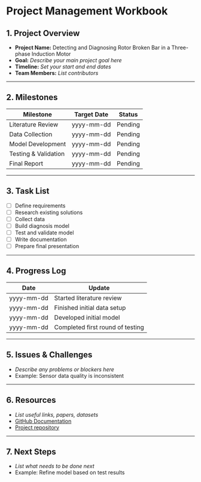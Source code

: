 # Project Management Workbook

## 1. Project Overview
- **Project Name:** Detecting and Diagnosing Rotor Broken Bar in a Three-phase Induction Motor
- **Goal:** _Describe your main project goal here_
- **Timeline:** _Set your start and end dates_
- **Team Members:** _List contributors_

---

## 2. Milestones

| Milestone             | Target Date | Status   |
|-----------------------|-------------|----------|
| Literature Review     | yyyy-mm-dd  | Pending  |
| Data Collection       | yyyy-mm-dd  | Pending  |
| Model Development     | yyyy-mm-dd  | Pending  |
| Testing & Validation  | yyyy-mm-dd  | Pending  |
| Final Report          | yyyy-mm-dd  | Pending  |

---

## 3. Task List

- [ ] Define requirements
- [ ] Research existing solutions
- [ ] Collect data
- [ ] Build diagnosis model
- [ ] Test and validate model
- [ ] Write documentation
- [ ] Prepare final presentation

---

## 4. Progress Log

| Date       | Update                                |
|------------|---------------------------------------|
| yyyy-mm-dd | Started literature review             |
| yyyy-mm-dd | Finished initial data setup           |
| yyyy-mm-dd | Developed initial model               |
| yyyy-mm-dd | Completed first round of testing      |

---

## 5. Issues & Challenges

- _Describe any problems or blockers here_
- Example: Sensor data quality is inconsistent

---

## 6. Resources

- _List useful links, papers, datasets_
- [GitHub Documentation](https://docs.github.com)
- [Project repository](https://github.com/Isra42069/Detecting-and-Diagnosing-Rotor-Broken-Bar-in-a-Three-phase-Induction-Motor)

---

## 7. Next Steps

- _List what needs to be done next_
- Example: Refine model based on test results
